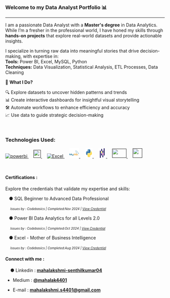 

<h3> Welcome to my Data Analyst Portfolio 📊 </h3>
<hr> <!-- Horizontal line -->
<p> I am a passionate Data Analyst with a <b>Master's degree</b> in Data Analytics. While I’m a fresher in the professional world, I have honed my skills through <b>hands-on projects</b> that explore real-world datasets and provide actionable insights.  
<br>

  I specialize in turning raw data into meaningful stories that drive decision-making, with expertise in:
<br> 
<b>Tools:</b> Power BI, Excel, MySQL, Python
<br>
<b>Techniques:</b> Data Visualization, Statistical Analysis, ETL Processes, Data Cleaning 
<br>

🚀 <b>What I Do?</b>
 
 🔍 Explore datasets to uncover hidden patterns and trends
 <br>
 📊 Create interactive dashboards for insightful visual storytelling
 <br> 
 🛠️ Automate workflows to enhance efficiency and accuracy 
 <br>
 📈 Use data to guide strategic decision-making</p>
<br>

<h3 align="left">Technologies Used:</h3>
<p align="left">
<a href "https://iconscout.com/icons/powerbi-logo-in-yellow" target="_blank" rel="noreferrer"> <img src = "https://raw.githubusercontent.com/marclelijveld/Power-BI-Icons/refs/heads/main/PNG/Power-BI.png" alt="powerbi" width="23" height="25"/> </a>
&nbsp;&nbsp;&nbsp;
<a href "https://iconscout.com/icons/powerbi-logo-in-yellow" target="_blank" rel="noreferrer"> <img src = "https://raw.githubusercontent.com/marclelijveld/Power-BI-Icons/refs/heads/main/PNG/Power-Query-Colored.png" width="23" height="25"/> </a>
&nbsp;&nbsp;&nbsp;
<a href="https://iconscout.com/icons/excel"  target="_blank" rel="noreferrer"> <img src = "https://raw.githubusercontent.com/sempostma/office365-icons/refs/heads/master/png/256/excel.png" alt="Excel" width="23" height="25"/> </a>
&nbsp;&nbsp;&nbsp;
<a href="https://www.mysql.com/" target="_blank" rel="noreferrer"> <img src="https://raw.githubusercontent.com/devicons/devicon/master/icons/mysql/mysql-original-wordmark.svg" alt="mysql" width="30" height="30"/> </a>
&nbsp;&nbsp;&nbsp;
<a href="https://www.python.org" target="_blank" rel="noreferrer"> <img src="https://raw.githubusercontent.com/devicons/devicon/master/icons/python/python-original.svg" alt="python" width="23" height="30"/> </a>
&nbsp;&nbsp;&nbsp;
<a href="https://pandas.pydata.org/" target="_blank" rel="noreferrer"> <img src="https://raw.githubusercontent.com/devicons/devicon/2ae2a900d2f041da66e950e4d48052658d850630/icons/pandas/pandas-original.svg" alt="pandas" width="23" height="30"/> </a>
&nbsp;&nbsp;&nbsp;
<a href "https://iconscout.com/icons/powerbi-logo-in-yellow" target="_blank" rel="noreferrer"> <img src = "https://raw.githubusercontent.com/numpy/numpy/main/branding/logo/primary/numpylogo.svg" width="45" height="29"/> </a>
&nbsp;&nbsp;&nbsp;
<a href "https://iconscout.com/icons/powerbi-logo-in-yellow" target="_blank" rel="noreferrer"> <img src = "https://seaborn.pydata.org/_images/logo-tall-lightbg.svg" width="30" height="30"/> </a>
</p>
<br>

<h4>Certifications :</h4>
<p>Explore the credentials that validate my expertise and skills:</p>
     <p> &nbsp;&nbsp;&nbsp;● SQL Beginner to Advanced Data Professional</p> 
     <p><i> &nbsp;&nbsp;&nbsp; <font size=1>Issues by : Codebasics | Completed:Nov 2024 | <a href="https://codebasics.io/certificate/CB-50-414127">View Credential</a></i></font></p>
     <p> &nbsp;&nbsp;&nbsp;● Power BI Data Analytics for all Levels 2.0</p> 
     <p><i> &nbsp;&nbsp;&nbsp; <font size=1>Issues by : Codebasics | Completed:Oct 2024 | <a href="https://codebasics.io/certificate/CB-49-414127">View Credential</a></i></font></p>
     <p> &nbsp;&nbsp;&nbsp;● Excel - Mother of Business Intelligence</p> 
     <p><i> &nbsp;&nbsp;&nbsp; <font size=1>Issues by : Codebasics | Completed:Aug 2024 | <a href="https://codebasics.io/certificate/CB-51-414127">View Credential</a></i></font></p>

<h4>Connect with me :</h4>
    &nbsp;&nbsp;&nbsp;  ● Linkedin : <b><a href="https://www.linkedin.com/in/mahalakshmi- 
                       senthilkumar04/">mahalakshmi-senthilkumar04</a></b>

- Medium : **[@mahalak4401](@mahalak4401)**

- E-mail : **mahalakshmi.s4401@gmail.com**

